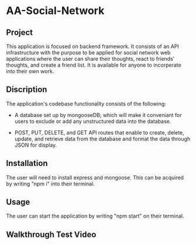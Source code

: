 # AA-Social-Network

## Project
This application is focused on backend framework. It consists of an API infrastructure with the purpose
to be applied for social network web applications where the user can share their thoughts, react to friends'
thoughts, and create a friend list. It is available for anyone to incorperate into their own work.


## Discription
The application's codebase functionality consists of the following:

  * A database set up by mongooseDB; which will make it conveniant for 
  users to exclude or add any unstructured data into the database.
  
  * POST, PUT, DELETE, and GET API routes that enable to 
  create, delete, update, and retrieve data from the database and
  format the data through JSON for display.

## Installation
The user will need to install express and mongoose. This can be
acquired by writing "npm i" into their terminal.

## Usage
The user can start the application by writing "npm start" on their terminal.

## Walkthrough Test Video


